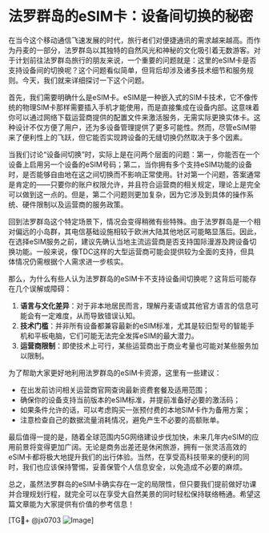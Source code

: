 # 法罗群岛的eSIM卡：设备间切换的秘密

在当今这个移动通信飞速发展的时代，旅行者们对便捷通讯的需求越来越高。而作为丹麦的一部分，法罗群岛以其独特的自然风光和神秘的文化吸引着无数游客。对于计划前往法罗群岛旅行的朋友来说，一个重要的问题就是：这里的eSIM卡是否支持设备间的切换呢？这个问题看似简单，但背后却涉及诸多技术细节和服务规则。今天，我们就来详细探讨一下这个问题。

首先，我们需要明确什么是eSIM卡。eSIM是一种嵌入式的SIM卡技术，它不像传统的物理SIM卡那样需要插入手机才能使用，而是直接集成在设备内部。这意味着你可以通过网络下载运营商提供的配置文件来激活服务，无需实际更换实体卡。这种设计不仅方便了用户，还为多设备管理提供了更多可能性。然而，尽管eSIM带来了便利性上的飞跃，但它能否实现跨设备的无缝切换仍然取决于多个因素。

当我们讨论“设备间切换”时，实际上是在问两个层面的问题：第一，你能否在一个设备上启用另一个设备的eSIM号码；第二，当你拥有多个支持eSIM功能的设备时，是否能够自由地在这之间切换而不影响正常使用。针对第一个问题，答案通常是肯定的——只要你的账户权限允许，并且符合运营商的相关规定，理论上是完全可以做到这一点的。但是，第二个问题则更加复杂，因为它涉及到具体的操作系统、硬件限制以及运营商的服务政策。

回到法罗群岛这个特定场景下，情况会变得稍微有些特殊。由于法罗群岛是一个相对偏远的小岛群，其电信基础设施相较于欧洲大陆其他地区可能略显落后。因此，在选择eSIM服务之前，建议先确认当地主流运营商是否支持国际漫游及跨设备切换功能。一般来说，像TDC这样的大型运营商可能会提供较为全面的支持，但具体情况仍需根据个人需求进一步核实。

那么，为什么有些人认为法罗群岛的eSIM卡不支持设备间切换呢？这背后可能存在几个误解或障碍：
1. **语言与文化差异**：对于非本地居民而言，理解丹麦语或其他官方语言的信息可能会有一定难度，从而导致错误认知。
2. **技术门槛**：并非所有设备都兼容最新的eSIM标准，尤其是较旧型号的智能手机和平板电脑，它们可能无法完全发挥eSIM的最大潜力。
3. **运营商限制**：即使技术上可行，某些运营商出于商业考量也可能对某些服务加以限制。

为了帮助大家更好地利用法罗群岛的eSIM卡资源，这里有一些建议：
- 在出发前访问相关运营商官网查询最新资费套餐及适用范围；
- 确保你的设备支持当前版本的eSIM标准，并提前准备好必要的激活码；
- 如果条件允许的话，可以考虑购买一张预付费的本地SIM卡作为备用方案；
- 注意检查自己的数据流量消耗情况，避免产生不必要的高额账单。

最后值得一提的是，随着全球范围内5G网络建设步伐加快，未来几年内eSIM的应用前景将变得更加广阔。无论是商务出差还是休闲旅游，拥有一张灵活高效的eSIM卡都将极大地提升我们的出行体验。当然，在享受高科技带来的便利的同时，我们也应该保持警惕，妥善保管个人信息安全，以免造成不必要的麻烦。

总之，虽然法罗群岛的eSIM卡确实存在一定的局限性，但只要我们提前做好功课并合理规划行程，就完全可以在享受大自然美景的同时轻松保持联络畅通。希望这篇文章能为大家提供有价值的参考信息！

[TG💪+ @jx0703 ![Image](https://github.com/user-attachments/assets/dbca1d08-cadb-493c-b0ec-ad6f7a83f270)]